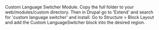 Custom Language Switcher Module.
Copy the full folder to your web/modules/custom directory.
Then in Drupal go to 'Extend' and search for 'custom language switcher' and install.
Go to Structure > Block Layout and add the Custom LanguageSwitcher block into the desired region.